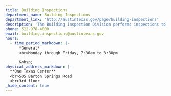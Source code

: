 ```yaml
---
title: Building Inspections
department_name: Building Inspections
department_link: 'http://austintexas.gov/page/building-inspections'
description: 'The Building Inspection Division performs inspections to ensure construction is in compliance with applicable Building, Electrical, Plumbing, Mechanical, Energy and Zoning Codes for the benefit and safety of everyone.'
phone: 512-978-4000
email: building.inspections@austintexas.gov
hours:
  - time_period_markdown: |-
      *General*
      <br>Monday through Friday, 7:30am to 3:30pm

      &nbsp;
physical_address_markdown: |-
  **One Texas Center**
  <br>505 Barton Springs Road
  <br>3rd floor
_hide_content: true
---
```



